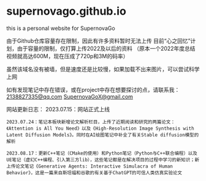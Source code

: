 # supernovago.github.io
this is a personal website for SupernovaGo

由于Github仓库容量存在限制，因此有许多资料暂时无法上传
目前“心之回忆”计划，由于容量的限制，仅打算上传2022及以后的资料
    （原本一个2022年度总结视频就高达600M，现在压成了720p和3M的码率）

虽然该域名没有被墙，但是速度还是比较慢，如果加载不出来图片，可以尝试科学上网

如有发现笔记中存在错误，或在project中存在想要探讨的点，请联系我：
    2138827335@qq.com
    SupernovaGoX@gmail.com

网站更新日志：
    2023.07.15：网站正式上线

    2023.07.24：笔记本板块新增论文解析栏目，上传了近期阅读和研究的两篇论文：《Attention is All You Need》以及《High-Resolution Image Synthesis with Latent Diffusion Models》。同时在AI绘图笔记中补全了有关Stable diffusion模型的解析

    2023.08.17：更新C++笔记（CMake的使用）和Python笔记（Python与C++联合编程）以及UE笔记（虚幻C++编程、引入第三方lib），这些笔记都是在解决项目的过程中学习的新知识；新上传论文笔记《Generative Agents: Interactive Simulacra of Human Behavior》，这是一篇来自斯坦福和谷歌的有关基于ChatGPT的可信人类仿真实验论文